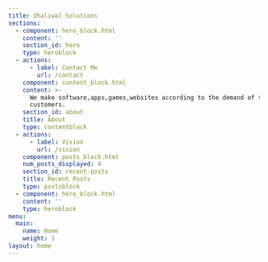 ```yaml
---
title: Dhaliwal Solutions
sections:
  - component: hero_block.html
    content: ''
    section_id: hero
    type: heroblock
  - actions:
      - label: Contact Me
        url: /contact
    component: content_block.html
    content: >-
      We make software,apps,games,websites according to the demand of the
      customers.
    section_id: about
    title: About
    type: contentblock
  - actions:
      - label: Vision
        url: /vision
    component: posts_block.html
    num_posts_displayed: 4
    section_id: recent-posts
    title: Recent Posts
    type: postsblock
  - component: hero_block.html
    content: ''
    type: heroblock
menu:
  main:
    name: Home
    weight: 1
layout: home
---
```


